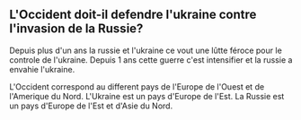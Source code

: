## L'Occident doit-il defendre l'ukraine contre l'invasion de la Russie?

Depuis plus d'un ans la russie et l'ukraine ce vout une lûtte féroce pour le controle de l'ukraine. Depuis 1 ans cette guerre c'est intensifier et la russie a envahie l'ukraine.
 
L'Occident correspond au different pays de l'Europe de l'Ouest et de l'Amerique du Nord. L'Ukraine est un pays d'Europe de l'Est. La Russie est un pays d'Europe de l'Est et d'Asie du Nord.
